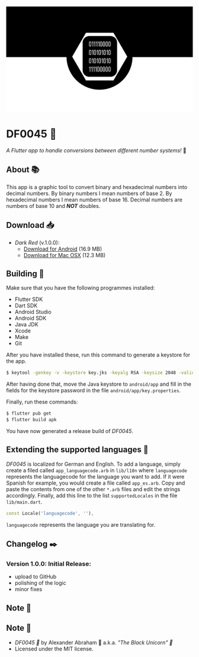 <p align="center">
 <img src="https://github.com/iamtheblackunicorn/df0045/raw/main/assets/images/banner.png"/>
</p>

# DF0045 :eagle:

*A Flutter app to handle conversions between different number systems!* :eagle:

## About :books:

This app is a graphic tool to convert binary and hexadecimal numbers into decimal numbers. By binary numbers I mean numbers of base 2. By hexadecimal numbers I mean numbers of base 16. Decimal numbers are numbers of base 10 and ***NOT*** doubles.

## Download :inbox_tray:

- *Dark Red* (v.1.0.0):
  - [Download for Android](https://github.com/iamtheblackunicorn/df0045/releases/download/v.1.0.0/DF0045-v1.0.0-DarkRed-Release.apk) (16.9 MB)
  - [Download for Mac OSX](https://github.com/iamtheblackunicorn/df0045/releases/download/v.1.0.0/DF0045-v1.0.0-DarkRed-Release.app.zip) (12.3 MB)

## Building :hammer:

Make sure that you have the following programmes installed:

- Flutter SDK
- Dart SDK
- Android Studio
- Android SDK
- Java JDK
- Xcode
- Make
- Git

After you have installed these, run this command to generate a keystore for the app.

```bash
$ keytool -genkey -v -keystore key.jks -keyalg RSA -keysize 2048 -validity 10000 -alias key
```

After having done that, move the Java keystore to `android/app` and fill in the fields for the keystore password in the file `android/app/key.properties`.

Finally, run these commands:

```bash
$ flutter pub get
$ flutter build apk
```

You have now generated a release build of *DF0045*.

## Extending the supported languages :book:

*DF0045* is localized for German and English. To add a language, simply create a filed called `app_languagecode.arb` in `lib/l10n` where `languagecode` represents the languagecode for the language you want to add. If it were Spanish for example, you would create a file called `app_es.arb`.
Copy and paste the contents from one of the other `*.arb` files and edit the strings accordingly.
Finally, add this line to the list `supportedLocales` in the file `lib/main.dart`.

```dart
const Locale('languagecode', ''),
```

`languagecode` represents the language you are translating for.

## Changelog :black_nib:

### Version 1.0.0: Initial Release:

- upload to GitHub
- polishing of the logic
- minor fixes

## Note :scroll:

## Note :scroll:

- *DF0045 :eagle:* by Alexander Abraham :black_heart: a.k.a. *"The Black Unicorn" :unicorn:*
- Licensed under the MIT license.
